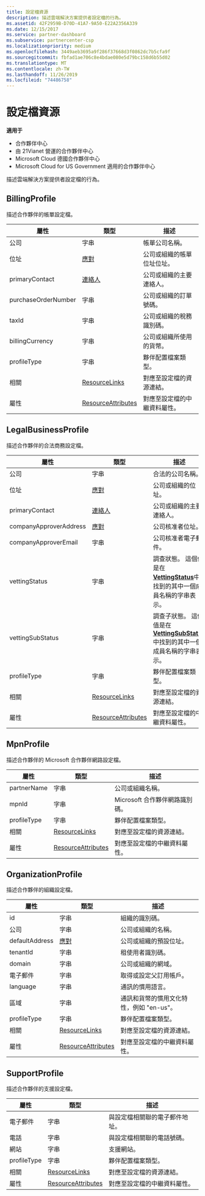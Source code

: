 ```yaml
---
title: 設定檔資源
description: 描述雲端解決方案提供者設定檔的行為。
ms.assetid: 42F2959B-D70D-41A7-9A50-E22A2356A339
ms.date: 12/15/2017
ms.service: partner-dashboard
ms.subservice: partnercenter-csp
ms.localizationpriority: medium
ms.openlocfilehash: 3449aeb3695a9f286f37668d3f0862dc7b5cfa9f
ms.sourcegitcommit: fbfad1ae706c8e4bdae080e5d79bc158d6b55d02
ms.translationtype: MT
ms.contentlocale: zh-TW
ms.lasthandoff: 11/26/2019
ms.locfileid: "74486758"
---
```

# <a name="profile-resources"></a>設定檔資源


**適用于**

- 合作夥伴中心
- 由 21Vianet 營運的合作夥伴中心
- Microsoft Cloud 德國合作夥伴中心
- Microsoft Cloud for US Government 適用的合作夥伴中心

描述雲端解決方案提供者設定檔的行為。

## <a name="span-idbillingprofilespan-idbillingprofilespan-idbillingprofilebillingprofile"></a><span id="BillingProfile"/><span id="billingprofile"/><span id="BILLINGPROFILE"/>BillingProfile


描述合作夥伴的帳單設定檔。

| 屬性            | 類型                                                           | 描述                                                 |
|---------------------|----------------------------------------------------------------|-------------------------------------------------------------|
| 公司         | 字串                                                         | 帳單公司名稱。                                   |
| 位址             | [應對](utility-resources.md#address)                       | 公司或組織的帳單位址位址。 |
| primaryContact      | [連絡人](utility-resources.md#contact)                       | 公司或組織的主要連絡人。        |
| purchaseOrderNumber | 字串                                                         | 公司或組織的訂單號碼。        |
| taxId               | 字串                                                         | 公司或組織的稅務識別碼。                       |
| billingCurrency     | 字串                                                         | 公司或組織所使用的貨幣。           |
| profileType         | 字串                                                         | 夥伴配置檔案類型。                                   |
| 相關               | [ResourceLinks](utility-resources.md#resourcelinks)           | 對應至設定檔的資源連結。            |
| 屬性          | [ResourceAttributes](utility-resources.md#resourceattributes) | 對應至設定檔的中繼資料屬性。       |

 

## <a name="span-idlegalbusinessprofilespan-idlegalbusinessprofilespan-idlegalbusinessprofilelegalbusinessprofile"></a><span id="LegalBusinessProfile"/><span id="legalbusinessprofile"/><span id="LEGALBUSINESSPROFILE"/>LegalBusinessProfile


描述合作夥伴的合法商務設定檔。

| 屬性               | 類型                                                           | 描述                                                                                                                                                          |
|------------------------|----------------------------------------------------------------|----------------------------------------------------------------------------------------------------------------------------------------------------------------------|
| 公司            | 字串                                                         | 合法的公司名稱。                                                                                                                                              |
| 位址                | [應對](utility-resources.md#address)                       | 公司或組織的位址。                                                                                                                          |
| primaryContact         | [連絡人](utility-resources.md#contact)                       | 公司或組織的主要連絡人。                                                                                                                 |
| companyApproverAddress | [應對](utility-resources.md#address)                       | 公司核准者位址。                                                                                                                                        |
| companyApproverEmail   | 字串                                                         | 公司核准者電子郵件。                                                                                                                                          |
| vettingStatus          | 字串                                                         | 調查狀態。 這個值是在[**VettingStatus**](https://docs.microsoft.com/dotnet/api/microsoft.store.partnercenter.models.partners.vettingstatus)中找到的其中一個成員名稱的字串表示。           |
| vettingSubStatus       | 字串                                                         | 調查子狀態。 這個值是在[**VettingSubStatus**](https://docs.microsoft.com/dotnet/api/microsoft.store.partnercenter.models.partners.vettingsubstatus)中找到的其中一個成員名稱的字串表示。 |
| profileType            | 字串                                                         | 夥伴配置檔案類型。                                                                                                                                            |
| 相關                  | [ResourceLinks](utility-resources.md#resourcelinks)           | 對應至設定檔的資源連結。                                                                                                                     |
| 屬性             | [ResourceAttributes](utility-resources.md#resourceattributes) | 對應至設定檔的中繼資料屬性。                                                                                                                |

 

## <a name="span-idmpnprofilespan-idmpnprofilespan-idmpnprofilempnprofile"></a><span id="MpnProfile"/><span id="mpnprofile"/><span id="MPNPROFILE"/>MpnProfile


描述合作夥伴的 Microsoft 合作夥伴網路設定檔。

| 屬性    | 類型                                                           | 描述                                           |
|-------------|----------------------------------------------------------------|-------------------------------------------------------|
| partnerName | 字串                                                         | 公司或組織名稱。                     |
| mpnId       | 字串                                                         | Microsoft 合作夥伴網路識別碼。                     |
| profileType | 字串                                                         | 夥伴配置檔案類型。                             |
| 相關       | [ResourceLinks](utility-resources.md#resourcelinks)           | 對應至設定檔的資源連結。      |
| 屬性  | [ResourceAttributes](utility-resources.md#resourceattributes) | 對應至設定檔的中繼資料屬性。 |

 

## <a name="span-idorganizationprofilespan-idorganizationprofilespan-idorganizationprofileorganizationprofile"></a><span id="OrganizationProfile"/><span id="organizationprofile"/><span id="ORGANIZATIONPROFILE"/>OrganizationProfile


描述合作夥伴的組織設定檔。

| 屬性       | 類型                                                           | 描述                                                            |
|----------------|----------------------------------------------------------------|------------------------------------------------------------------------|
| id             | 字串                                                         | 組織的識別碼。                                                 |
| 公司    | 字串                                                         | 公司或組織的名稱。                               |
| defaultAddress | [應對](utility-resources.md#address)                       | 公司或組織的預設位址。                    |
| tenantId       | 字串                                                         | 租使用者識別碼。                                                 |
| domain         | 字串                                                         | 公司或組織的網域。                                  |
| 電子郵件          | 字串                                                         | 取得或設定父訂用帳戶。                                  |
| language       | 字串                                                         | 通訊的慣用語言。                              |
| 區域        | 字串                                                         | 通訊和貨幣的慣用文化特性，例如 "en-us"。 |
| profileType    | 字串                                                         | 夥伴配置檔案類型。                                              |
| 相關          | [ResourceLinks](utility-resources.md#resourcelinks)           | 對應至設定檔的資源連結。                       |
| 屬性     | [ResourceAttributes](utility-resources.md#resourceattributes) | 對應至設定檔的中繼資料屬性。                  |

 

## <a name="span-idsupportprofilespan-idsupportprofilespan-idsupportprofilesupportprofile"></a><span id="SupportProfile"/><span id="supportprofile"/><span id="SUPPORTPROFILE"/>SupportProfile


描述合作夥伴的支援設定檔。

| 屬性    | 類型                                                           | 描述                                           |
|-------------|----------------------------------------------------------------|-------------------------------------------------------|
| 電子郵件       | 字串                                                         | 與設定檔相關聯的電子郵件地址。        |
| 電話   | 字串                                                         | 與設定檔相關聯的電話號碼。         |
| 網站     | 字串                                                         | 支援網站。                                  |
| profileType | 字串                                                         | 夥伴配置檔案類型。                             |
| 相關       | [ResourceLinks](utility-resources.md#resourcelinks)           | 對應至設定檔的資源連結。      |
| 屬性  | [ResourceAttributes](utility-resources.md#resourceattributes) | 對應至設定檔的中繼資料屬性。 |

 

 

 





